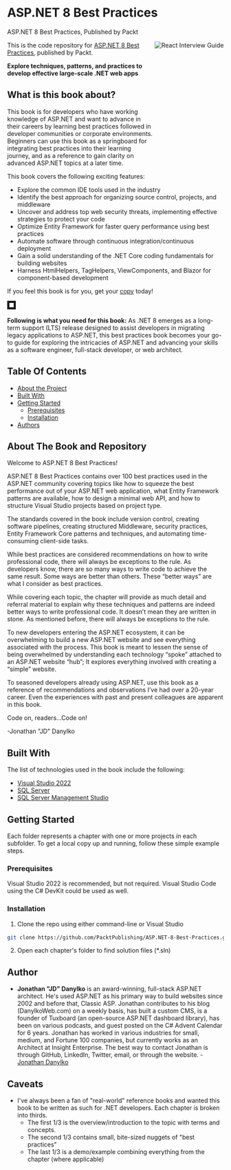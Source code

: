 # ASP.NET 8 Best Practices
ASP.NET 8 Best Practices, Published by Packt

<a href="https://www.packtpub.com/product/aspnet-8-best-practices/9781837632121"><img src="https://static.packt-cdn.com/products/9781837632121/cover/smaller" alt="React Interview Guide" height="256px" align="right"></a>

This is the code repository for [ASP.NET 8 Best Practices](https://www.packtpub.com/product/aspnet-8-best-practices/9781837632121), published by Packt.

**Explore techniques, patterns, and practices to develop effective large-scale .NET web apps**

## What is this book about?

This book is for developers who have working knowledge of ASP.NET and want to advance in their careers by learning best practices followed in developer communities or corporate environments. Beginners can use this book as a springboard for integrating best practices into their learning journey, and as a reference to gain clarity on advanced ASP.NET topics at a later time.

This book covers the following exciting features:

* Explore the common IDE tools used in the industry
* Identify the best approach for organizing source control, projects, and middleware
* Uncover and address top web security threats, implementing effective strategies to protect your code
* Optimize Entity Framework for faster query performance using best practices
* Automate software through continuous integration/continuous deployment
* Gain a solid understanding of the .NET Core coding fundamentals for building websites
* Harness HtmlHelpers, TagHelpers, ViewComponents, and Blazor for component-based development

If you feel this book is for you, get your [copy](https://www.amazon.com/React-Interview-Guide-Learn-interview/dp/1803241519) today!


<a href="https://www.packtpub.com/?utm_source=github&utm_medium=banner&utm_campaign=GitHubBanner"><img src="https://raw.githubusercontent.com/PacktPublishing/GitHub/master/GitHub.png" 
alt="https://www.packtpub.com/" border="5" /></a>

**Following is what you need for this book:**
As .NET 8 emerges as a long-term support (LTS) release designed to assist developers in migrating legacy applications to ASP.NET, this best practices book becomes your go-to guide for exploring the intricacies of ASP.NET and advancing your skills as a software engineer, full-stack developer, or web architect.
  
## Table Of Contents

* [About the Project](#about-the-project)
* [Built With](#built-with)
* [Getting Started](#getting-started)
  * [Prerequisites](#prerequisites)
  * [Installation](#installation)
* [Authors](#authors)

## About The Book and Repository

Welcome to ASP.NET 8 Best Practices!

ASP.NET 8 Best Practices contains over 100 best practices used in the ASP.NET community covering topics like how to squeeze the best performance out of your ASP.NET web application, what Entity Framework patterns are available, how to design a minimal web API, and how to structure Visual Studio projects based on project type.

The standards covered in the book include version control, creating software pipelines, creating structured Middleware, security practices, Entity Framework Core patterns and techniques, and automating time-consuming client-side tasks.

While best practices are considered recommendations on how to write professional code, there will always be exceptions to the rule. As developers know, there are so many ways to write code to achieve the same result. Some ways are better than others. These “better ways” are what I consider as best practices.

While covering each topic, the chapter will provide as much detail and referral material to explain why these techniques and patterns are indeed better ways to write professional code. It doesn’t mean they are written in stone. As mentioned before, there will always be exceptions to the rule.

To new developers entering the ASP.NET ecosystem, it can be overwhelming to build a new ASP.NET website and see everything associated with the process. This book is meant to lessen the sense of being overwhelmed by understanding each technology “spoke” attached to an ASP.NET website “hub”; It explores everything involved with creating a “simple” website.

To seasoned developers already using ASP.NET, use this book as a reference of recommendations and observations I’ve had over a 20-year career. Even the experiences with past and present colleagues are apparent in this book.

Code on, readers...Code on!

-Jonathan "JD" Danylko

## Built With

The list of technologies used in the book include the following:

* [Visual Studio 2022](https://visualstudio.microsoft.com/)
* [SQL Server](https://www.microsoft.com/en-us/sql-server/sql-server-downloads)
* [SQL Server Management Studio](https://learn.microsoft.com/en-us/sql/ssms/download-sql-server-management-studio-ssms?view=sql-server-ver16)

## Getting Started

Each folder represents a chapter with one or more projects in each  subfolder. To get a local copy up and running, follow these simple example steps.

### Prerequisites

Visual Studio 2022 is recommended, but not required. Visual Studio Code using the C# DevKit could be used as well.

### Installation

1. Clone the repo using either command-line or Visual Studio

```sh
git clone https://github.com/PacktPublishing/ASP.NET-8-Best-Practices.git
```

2. Open each chapter's folder to find solution files (*.sln)


## Author

* **Jonathan "JD" Danylko** is an award-winning, full-stack ASP.NET architect. He's used ASP.NET as his primary way to build websites since 2002 and before that, Classic ASP.
Jonathan contributes to his blog (DanylkoWeb.com) on a weekly basis, has built a custom CMS, is a founder of Tuxboard (an open-source ASP.NET dashboard library), has been on various podcasts, and guest posted on the C# Advent Calendar for 6 years. Jonathan has worked in various industries for small, medium, and Fortune 100 companies, but currently works as an Architect at Insight Enterprise. The best way to contact Jonathan is through GitHub, LinkedIn, Twitter, email, or through the website. - [Jonathan Danylko](https://github.com/jdanylko)

## Caveats

* I've always been a fan of "real-world" reference books and wanted this book to be written as such for .NET developers. Each chapter is broken into thirds.
  * The first 1/3 is the overview/introduction to the topic with terms and concepts.
  * The second 1/3 contains small, bite-sized nuggets of "best practices"
  * The last 1/3 is a demo/example combining everything from the chapter (where applicable)

